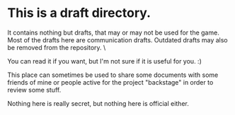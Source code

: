 # This is a draft directory.

It contains nothing but drafts, that may or may not be used for the game.
Most of the drafts here are communication drafts. Outdated drafts may also be removed from the repository.
\

You can read it if you want, but I'm not sure if it is useful for you. :)

This place can sometimes be used to share some documents with some friends of mine or people active for the project "backstage" in order to review some stuff.

Nothing here is really secret, but nothing here is official either.

